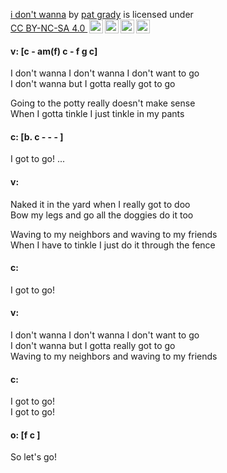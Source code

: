 <p xmlns:cc="http://creativecommons.org/ns#" xmlns:dct="http://purl.org/dc/terms/">
  <a property="dct:title" rel="cc:attributionURL" href="https://github.com/iampatgrady/dad-rock/blob/main/songs/i%20dont%20wanna.md">i don't wanna</a> by 
  <a rel="cc:attributionURL dct:creator" property="cc:attributionName" href="https://github.com/iampatgrady">pat grady</a> is licensed under 
  <a href="https://creativecommons.org/licenses/by-nc-sa/4.0/?ref=chooser-v1" target="_blank" rel="license noopener noreferrer" style="display:inline-block;">CC BY-NC-SA 4.0 
    <img style="height:22px!important;margin-left:3px;vertical-align:text-bottom;" src="https://mirrors.creativecommons.org/presskit/icons/cc.svg?ref=chooser-v1" alt=""><img style="height:22px!important;margin-left:3px;vertical-align:text-bottom;" src="https://mirrors.creativecommons.org/presskit/icons/by.svg?ref=chooser-v1" alt=""><img style="height:22px!important;margin-left:3px;vertical-align:text-bottom;" src="https://mirrors.creativecommons.org/presskit/icons/nc.svg?ref=chooser-v1" alt=""><img style="height:22px!important;margin-left:3px;vertical-align:text-bottom;" src="https://mirrors.creativecommons.org/presskit/icons/sa.svg?ref=chooser-v1" alt="">
  </a>
</p>

#### v: [c - am(f) c - f g c]  
I don't wanna I don't wanna I don't want to go  
I don't wanna but I gotta really got to go  
  
Going to the potty really doesn't make sense  
When I gotta tinkle I just tinkle in my pants  
  
#### c: [b. c - - - ]  
I got to go! ...  
  
#### v:  
Naked it in the yard when I really got to doo  
Bow my legs and go all the doggies do it too  
  
Waving to my neighbors and waving to my friends  
When I have to tinkle I just do it through the fence  

#### c:  
I got to go!  
  
#### v:  
I don't wanna I don't wanna I don't want to go  
I don't wanna but I gotta really got to go  
Waving to my neighbors and waving to my friends  
  
#### c:  
I got to go!  
I got to go!  
  
#### o: [f c \]  
So let's go!  
